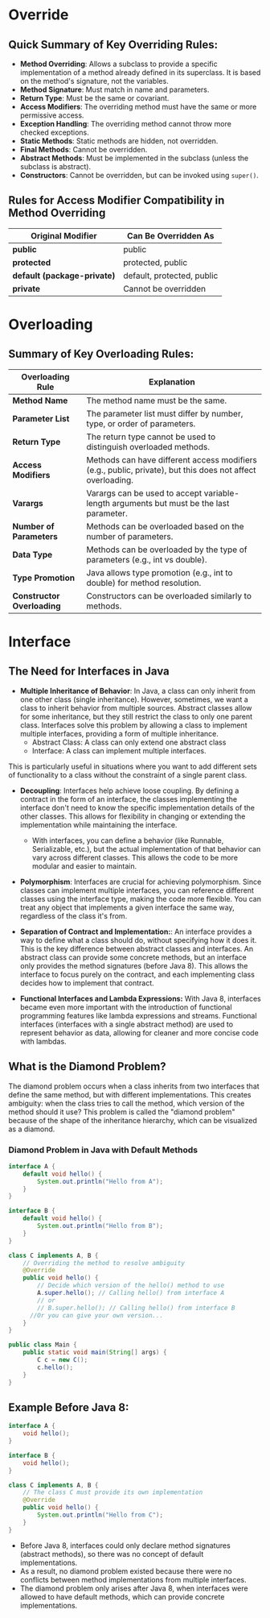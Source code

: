 # Override

## Quick Summary of Key Overriding Rules:

- **Method Overriding**: Allows a subclass to provide a specific implementation of a method already defined in its superclass. It is based on the method's signature, not the variables.
- **Method Signature**: Must match in name and parameters.
- **Return Type**: Must be the same or covariant.
- **Access Modifiers**: The overriding method must have the same or more permissive access.
- **Exception Handling**: The overriding method cannot throw more checked exceptions.
- **Static Methods**: Static methods are hidden, not overridden.
- **Final Methods**: Cannot be overridden.
- **Abstract Methods**: Must be implemented in the subclass (unless the subclass is abstract).
- **Constructors**: Cannot be overridden, but can be invoked using `super()`.


## Rules for Access Modifier Compatibility in Method Overriding


| Original Modifier             | Can Be Overridden As         |
|-------------------------------|------------------------------|
| **public**                     | public                       |
| **protected**                  | protected, public            |
| **default (package-private)**  | default, protected, public   |
| **private**                    | Cannot be overridden         |


# Overloading

## Summary of Key Overloading Rules:

| **Overloading Rule**        | **Explanation**                                                                 |
|-----------------------------|---------------------------------------------------------------------------------|
| **Method Name**              | The method name must be the same.                                                |
| **Parameter List**           | The parameter list must differ by number, type, or order of parameters.         |
| **Return Type**              | The return type cannot be used to distinguish overloaded methods.                |
| **Access Modifiers**         | Methods can have different access modifiers (e.g., public, private), but this does not affect overloading. |
| **Varargs**                  | Varargs can be used to accept variable-length arguments but must be the last parameter. |
| **Number of Parameters**     | Methods can be overloaded based on the number of parameters.                    |
| **Data Type**                | Methods can be overloaded by the type of parameters (e.g., int vs double).     |
| **Type Promotion**           | Java allows type promotion (e.g., int to double) for method resolution.         |
| **Constructor Overloading**  | Constructors can be overloaded similarly to methods.                            |


# Interface

## The Need for Interfaces in Java
- **Multiple Inheritance of Behavior**:  In Java, a class can only inherit from one other class (single inheritance). However, sometimes, we want a class to inherit behavior from multiple sources. Abstract classes allow for some inheritance, but they still restrict the class to only one parent class. Interfaces solve this problem by allowing a class to implement multiple interfaces, providing a form of multiple inheritance.
  - Abstract Class: A class can only extend one abstract class
  - Interface: A class can implement multiple interfaces.

This is particularly useful in situations where you want to add different sets of functionality to a class without the constraint of a single parent class.

- **Decoupling**: Interfaces help achieve loose coupling. By defining a contract in the form of an interface, the classes implementing the interface don't need to know the specific implementation details of the other classes. This allows for flexibility in changing or extending the implementation while maintaining the interface.
  - With interfaces, you can define a behavior (like Runnable, Serializable, etc.), but the actual implementation of that behavior can vary across different classes. This allows the code to be more modular and easier to maintain.

- **Polymorphism**: Interfaces are crucial for achieving polymorphism. Since classes can implement multiple interfaces, you can reference different classes using the interface type, making the code more flexible. You can treat any object that implements a given interface the same way, regardless of the class it's from.

- **Separation of Contract and Implementation:**:  An interface provides a way to define what a class should do, without specifying how it does it. This is the key difference between abstract classes and interfaces. An abstract class can provide some concrete methods, but an interface only provides the method signatures (before Java 8). This allows the interface to focus purely on the contract, and each implementing class decides how to implement that contract.

- **Functional Interfaces and Lambda Expressions:**  With Java 8, interfaces became even more important with the introduction of functional programming features like lambda expressions and streams. Functional interfaces (interfaces with a single abstract method) are used to represent behavior as data, allowing for cleaner and more concise code with lambdas.

## What is the Diamond Problem?

The diamond problem occurs when a class inherits from two interfaces that define the same method, but with different implementations. 
This creates ambiguity: when the class tries to call the method, which version of the method should it use? This problem is called the "diamond problem" because of the shape of the inheritance hierarchy, which can be visualized as a diamond.

### Diamond Problem in Java with Default Methods

```java
interface A {
    default void hello() {
        System.out.println("Hello from A");
    }
}

interface B {
    default void hello() {
        System.out.println("Hello from B");
    }
}

class C implements A, B {
    // Overriding the method to resolve ambiguity
    @Override
    public void hello() {
        // Decide which version of the hello() method to use
        A.super.hello(); // Calling hello() from interface A
        // or
        // B.super.hello(); // Calling hello() from interface B
      //Or you can give your own version...
    }
}

public class Main {
    public static void main(String[] args) {
        C c = new C();
        c.hello();
    }
}

```

## Example Before Java 8:

```java
interface A {
    void hello();
}

interface B {
    void hello();
}

class C implements A, B {
    // The class C must provide its own implementation
    @Override
    public void hello() {
        System.out.println("Hello from C");
    }
}

```

- Before Java 8, interfaces could only declare method signatures (abstract methods), so there was no concept of default implementations.
- As a result, no diamond problem existed because there were no conflicts between method implementations from multiple interfaces.
- The diamond problem only arises after Java 8, when interfaces were allowed to have default methods, which can provide concrete implementations.

